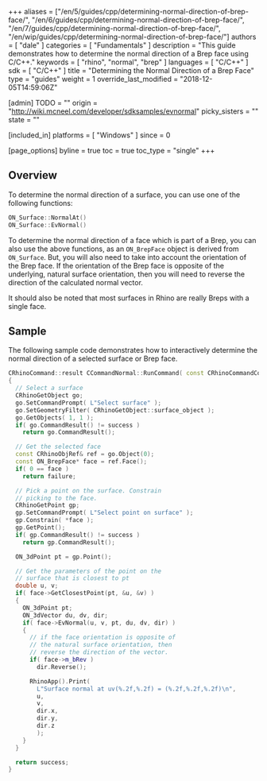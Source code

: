 +++
aliases = ["/en/5/guides/cpp/determining-normal-direction-of-brep-face/", "/en/6/guides/cpp/determining-normal-direction-of-brep-face/", "/en/7/guides/cpp/determining-normal-direction-of-brep-face/", "/en/wip/guides/cpp/determining-normal-direction-of-brep-face/"]
authors = [ "dale" ]
categories = [ "Fundamentals" ]
description = "This guide demonstrates how to determine the normal direction of a Brep face using C/C++."
keywords = [ "rhino", "normal", "brep" ]
languages = [ "C/C++" ]
sdk = [ "C/C++" ]
title = "Determining the Normal Direction of a Brep Face"
type = "guides"
weight = 1
override_last_modified = "2018-12-05T14:59:06Z"

[admin]
TODO = ""
origin = "http://wiki.mcneel.com/developer/sdksamples/evnormal"
picky_sisters = ""
state = ""

[included_in]
platforms = [ "Windows" ]
since = 0

[page_options]
byline = true
toc = true
toc_type = "single"
+++

 
## Overview

To determine the normal direction of a surface, you can use one of the following functions:

```cpp
ON_Surface::NormalAt()
ON_Surface::EvNormal()
```

To determine the normal direction of a face which is part of a Brep, you can also use the above functions, as an `ON_BrepFace` object is derived from `ON_Surface`. But, you will also need to take into account the orientation of the Brep face.  If the orientation of the Brep face is opposite of the underlying, natural surface orientation, then you will need to reverse the direction of the calculated normal vector.

It should also be noted that most surfaces in Rhino are really Breps with a single face.

## Sample

The following sample code demonstrates how to interactively determine the normal direction of a selected surface or Brep face.

```cpp
CRhinoCommand::result CCommandNormal::RunCommand( const CRhinoCommandContext& context )
{
  // Select a surface
  CRhinoGetObject go;
  go.SetCommandPrompt( L"Select surface" );
  go.SetGeometryFilter( CRhinoGetObject::surface_object );
  go.GetObjects( 1, 1 );
  if( go.CommandResult() != success )
    return go.CommandResult();

  // Get the selected face
  const CRhinoObjRef& ref = go.Object(0);
  const ON_BrepFace* face = ref.Face();
  if( 0 == face )
    return failure;

  // Pick a point on the surface. Constrain
  // picking to the face.
  CRhinoGetPoint gp;
  gp.SetCommandPrompt( L"Select point on surface" );
  gp.Constrain( *face );
  gp.GetPoint();
  if( gp.CommandResult() != success )
    return gp.CommandResult();

  ON_3dPoint pt = gp.Point();

  // Get the parameters of the point on the
  // surface that is closest to pt
  double u, v;
  if( face->GetClosestPoint(pt, &u, &v) )
  {
    ON_3dPoint pt;
    ON_3dVector du, dv, dir;
    if( face->EvNormal(u, v, pt, du, dv, dir) )
    {
      // if the face orientation is opposite of
      // the natural surface orientation, then
      // reverse the direction of the vector.
      if( face->m_bRev )
        dir.Reverse();

      RhinoApp().Print(
        L"Surface normal at uv(%.2f,%.2f) = (%.2f,%.2f,%.2f)\n",
        u,
        v,
        dir.x,
        dir.y,
        dir.z
        );
    }
  }

  return success;
}
```
